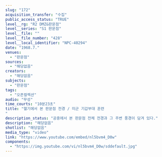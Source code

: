 ```yaml
---
slug: "172"
acquisition_transfer: "수집"
public_access_status: "TRUE"
level__rg: "R2 DMZ&판문점"
level__series: "S1 판문점"
level__file: ""
level__file_number: "428"
level__local_identifier: "NPC-40294"
date: "1968.7."
venues: 
  - "판문점"
sources: 
  - "해당없음"
creators: 
  - "해당없음"
subjects: 
  - "판문점"
tags: 
  - "오픈컬렉션"
audio: "무성"
time_courts: "10분23초"
title: "헬기에서 본 판문점 전경 / 미군 기갑부대 훈련
"
description_status: "공중에서 본 판문점 전체 전경과 그 주변 풍경이 담겨 있다."
description: "해당없음"
shotlist: "해당없음"
media_type: "video"
link: "https://www.youtube.com/embed/nl5bvm4_D0w"
components: 
  - "https://img.youtube.com/vi/nl5bvm4_D0w/sddefault.jpg"
---
```

